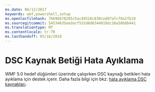 ```yaml
---
ms.date: 06/12/2017
keywords: wmf,powershell,setup
ms.openlocfilehash: 76696678295c5ac49516c830ced87afcf0a1fb10
ms.sourcegitcommit: 54534635eedacf531d8d6344019dc16a50b8b441
ms.translationtype: MT
ms.contentlocale: tr-TR
ms.lasthandoff: 05/16/2018
---
```

# <a name="dsc-resource-script-debugging"></a>DSC Kaynak Betiği Hata Ayıklama

WMF 5.0 hedef düğümleri üzerinde çalışırken DSC kaynağı betikleri hata ayıklama için destek içerir.
Daha fazla bilgi için bkz: [hata ayıklama DSC kaynakları](https://msdn.microsoft.com/powershell/dsc/debugresource).
